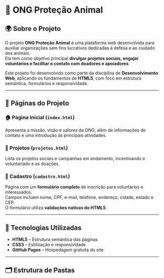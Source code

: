 # 🐾 ONG Proteção Animal

## 🌍 Sobre o Projeto
O projeto **ONG Proteção Animal** é uma plataforma web desenvolvida para auxiliar organizações sem fins lucrativos dedicadas à defesa e ao cuidado dos animais.  
Ela tem como objetivo principal **divulgar projetos sociais, engajar voluntários e facilitar o contato com doadores e apoiadores**.

Este projeto foi desenvolvido como parte da disciplina de **Desenvolvimento Web**, aplicando os fundamentos de **HTML5**, com foco em estrutura semântica, formulários e responsividade.

---

## 📄 Páginas do Projeto

### 🏠 Página Inicial (`index.html`)
Apresenta a missão, visão e valores da ONG, além de informações de contato e uma introdução às principais atividades.

### 🐶 Projetos (`projetos.html`)
Lista os projetos sociais e campanhas em andamento, incentivando o voluntariado e as doações.

### 📝 Cadastro (`cadastro.html`)
Página com um **formulário completo** de inscrição para voluntários e interessados.  
Campos incluem nome, CPF, e-mail, telefone, endereço, cidade, estado e CEP.  
O formulário utiliza **validações nativas do HTML5**.

---

## 🎨 Tecnologias Utilizadas
- **HTML5** – Estrutura semântica das páginas  
- **CSS3** – Estilização e responsividade  
- **GitHub Pages** – Hospedagem gratuita do site  

---

## 🗂 Estrutura de Pastas

